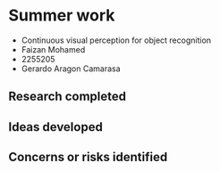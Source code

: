 # Summer work
* Continuous visual perception for object recognition
* Faizan Mohamed
* 2255205
*  Gerardo Aragon Camarasa

## Research completed


## Ideas developed


## Concerns or risks identified






<!--stackedit_data:
eyJoaXN0b3J5IjpbLTE5MzczNjg3MTFdfQ==
-->